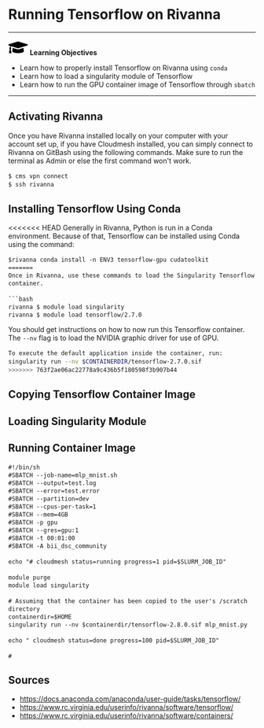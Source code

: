 # Running Tensorflow on Rivanna

---

![](images/learning.png) **Learning Objectives**

* Learn how to properly install Tensorflow on Rivanna using `conda`
* Learn how to load a singularity module of Tensorflow
* Learn how to run the GPU container image of Tensorflow through `sbatch`

---


## Activating Rivanna

Once you have Rivanna installed locally on your computer with your account
set up, if you have Cloudmesh installed, you can simply connect to Rivanna on
GitBash using the following commands. Make sure to run the terminal as
Admin or else the first command won't work. 

```bash
$ cms vpn connect
$ ssh rivanna
```

## Installing Tensorflow Using Conda

<<<<<<< HEAD
Generally in Rivanna, Python is run in a Conda environment. Because of that,
Tensorflow can be installed using Conda using the command:

```
$rivanna conda install -n ENV3 tensorflow-gpu cudatoolkit
=======
Once in Rivanna, use these commands to load the Singularity Tensorflow container.

```bash
rivanna $ module load singularity
rivanna $ module load tensorflow/2.7.0
```

You should get instructions on how to now run this Tensorflow container. The `--nv`
flag is to load the NVIDIA graphic driver for use of GPU.

```bash
To execute the default application inside the container, run:
singularity run --nv $CONTAINERDIR/tensorflow-2.7.0.sif
>>>>>>> 763f2ae06ac22778a9c436b5f180598f3b907b44
```

## Copying Tensorflow Container Image

## Loading Singularity Module

## Running Container Image

```nano
#!/bin/sh
#SBATCH --job-name=mlp_mnist.sh
#SBATCH --output=test.log
#SBATCH --error=test.error
#SBATCH --partition=dev
#SBATCH --cpus-per-task=1
#SBATCH --mem=4GB
#SBATCH -p gpu
#SBATCH --gres=gpu:1
#SBATCH -t 00:01:00
#SBATCH -A bii_dsc_community

echo "# cloudmesh status=running progress=1 pid=$SLURM_JOB_ID"

module purge
module load singularity

# Assuming that the container has been copied to the user's /scratch directory
containerdir=$HOME
singularity run --nv $containerdir/tensorflow-2.8.0.sif mlp_mnist.py

echo " cloudmesh status=done progress=100 pid=$SLURM_JOB_ID"

#
```



## Sources

* https://docs.anaconda.com/anaconda/user-guide/tasks/tensorflow/
* https://www.rc.virginia.edu/userinfo/rivanna/software/tensorflow/
* https://www.rc.virginia.edu/userinfo/rivanna/software/containers/